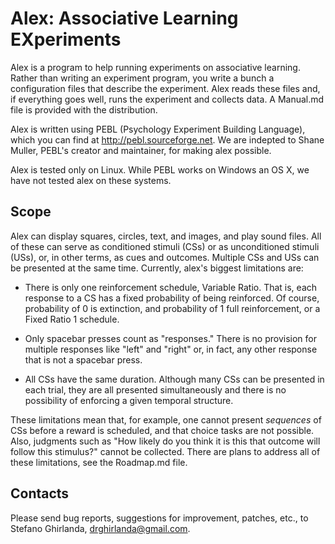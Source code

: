Alex: Associative Learning EXperiments
======================================

Alex is a program to help running experiments on associative
learning. Rather than writing an experiment program, you write a bunch
a configuration files that describe the experiment. Alex reads these
files and, if everything goes well, runs the experiment and collects
data. A Manual.md file is provided with the distribution. 

Alex is written using PEBL (Psychology Experiment Building Language),
which you can find at http://pebl.sourceforge.net. We are indepted to
Shane Muller, PEBL's creator and maintainer, for making alex possible.

Alex is tested only on Linux. While PEBL works on Windows an OS X, we
have not tested alex on these systems.

Scope
-----

Alex can display squares, circles, text, and images, and play sound
files. All of these can serve as conditioned stimuli (CSs) or as
unconditioned stimuli (USs), or, in other terms, as cues and
outcomes. Multiple CSs and USs can be presented at the same
time. Currently, alex's biggest limitations are:

- There is only one reinforcement schedule, Variable Ratio. That is,
  each response to a CS has a fixed probability of being
  reinforced. Of course, probability of 0 is extinction, and
  probability of 1 full reinforcement, or a Fixed Ratio 1 schedule.

- Only spacebar presses count as "responses." There is no provision
  for multiple responses like "left" and "right" or, in fact, any
  other response that is not a spacebar press.

- All CSs have the same duration. Although many CSs can be presented
  in each trial, they are all presented simultaneously and there is no
  possibility of enforcing a given temporal structure.

These limitations mean that, for example, one cannot present
*sequences* of CSs before a reward is scheduled, and that choice tasks
are not possible. Also, judgments such as "How likely do you think it
is this that outcome will follow this stimulus?" cannot be
collected. There are plans to address all of these limitations, see
the Roadmap.md file.

Contacts
--------

Please send bug reports, suggestions for improvement, patches, etc.,
to Stefano Ghirlanda, drghirlanda@gmail.com.